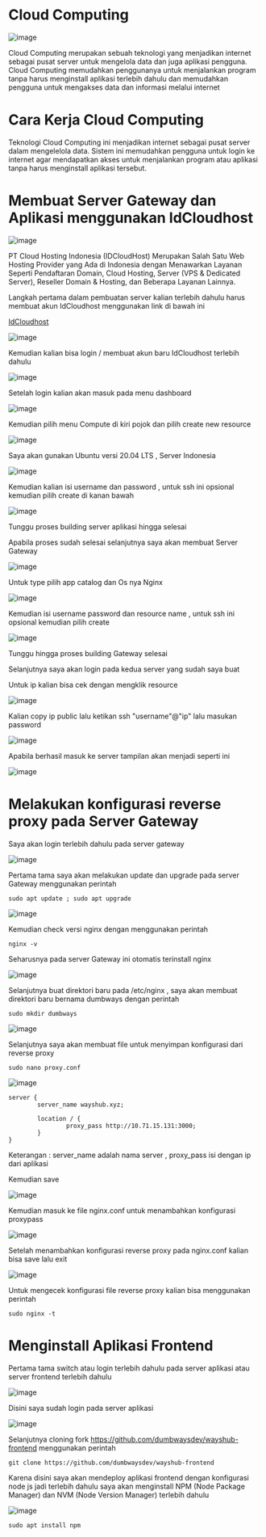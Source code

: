 # Cloud Computing

![image](https://user-images.githubusercontent.com/106061407/172401166-8b7f9408-f57b-4348-8b6c-fa472156cfb8.png)

Cloud Computing merupakan sebuah teknologi yang menjadikan internet sebagai pusat server untuk mengelola data dan juga aplikasi pengguna. Cloud Computing memudahkan penggunanya untuk menjalankan program tanpa harus menginstall aplikasi terlebih dahulu dan memudahkan pengguna untuk mengakses data dan informasi melalui internet

# Cara Kerja Cloud Computing

Teknologi Cloud Computing ini menjadikan internet sebagai pusat server dalam mengelelola data. Sistem ini memudahkan pengguna untuk login ke internet agar mendapatkan akses untuk menjalankan program atau aplikasi tanpa harus menginstall aplikasi tersebut.

# Membuat Server Gateway dan Aplikasi menggunakan IdCloudhost

![image](https://user-images.githubusercontent.com/106061407/172402771-cd9fbf3b-6ac8-4cc1-855a-854136475b32.png)


PT Cloud Hosting Indonesia (IDCloudHost) Merupakan Salah Satu Web Hosting Provider yang Ada di Indonesia dengan Menawarkan Layanan Seperti Pendaftaran Domain, Cloud Hosting, Server (VPS & Dedicated Server), Reseller Domain & Hosting, dan Beberapa Layanan Lainnya.


Langkah pertama dalam pembuatan server kalian terlebih dahulu harus membuat akun IdCloudhost menggunakan link di bawah ini

[IdCloudhost](https://idcloudhost.com/)

![image](https://user-images.githubusercontent.com/106061407/172403542-cc02edb9-6e32-4277-8dbb-551be5d0d5da.png)

Kemudian kalian bisa login / membuat akun baru IdCloudhost terlebih dahulu

![image](https://user-images.githubusercontent.com/106061407/172403918-4445daa4-6ea8-494b-826f-d95c3d608344.png)

Setelah login kalian akan masuk pada menu dashboard

![image](https://user-images.githubusercontent.com/106061407/172404481-4b3bc569-c20b-49f6-bb20-647f43cd2fb2.png)

Kemudian pilih menu Compute di kiri pojok dan pilih create new resource

![image](https://user-images.githubusercontent.com/106061407/172404669-5c184564-178e-4f3e-b91f-4bdcbe227fa8.png)

Saya akan gunakan Ubuntu versi 20.04 LTS , Server Indonesia

![image](https://user-images.githubusercontent.com/106061407/172405248-b95a2b46-5256-4abe-8ae7-70c6e1e9c80a.png)

Kemudian kalian isi username dan password , untuk ssh ini opsional kemudian pilih create di kanan bawah

![image](https://user-images.githubusercontent.com/106061407/172405791-60d81b3f-05ad-4aa1-9240-5d7643279a3a.png)

Tunggu proses building server aplikasi hingga selesai

Apabila proses sudah selesai selanjutnya saya akan membuat Server Gateway

![image](https://user-images.githubusercontent.com/106061407/172406372-6947691d-644f-4764-9fda-4a88d6c7eb29.png)

Untuk type pilih app catalog dan Os nya Nginx

![image](https://user-images.githubusercontent.com/106061407/172407417-a2fc6cdc-429f-4118-8791-bdc4a750fa53.png)

Kemudian isi username password dan resource name , untuk ssh ini opsional kemudian pilih create

![image](https://user-images.githubusercontent.com/106061407/172407693-37dba27e-86a0-4fe3-9f15-0f78a8a2089d.png)

Tunggu hingga proses building Gateway selesai

Selanjutnya saya akan login pada kedua server yang sudah saya buat 

Untuk ip kalian bisa cek dengan mengklik resource 

![image](https://user-images.githubusercontent.com/106061407/172408986-845d539b-410a-4d06-acd5-5491c2657d0f.png)

Kalian copy ip public lalu ketikan ssh "username"@"ip" lalu masukan password

![image](https://user-images.githubusercontent.com/106061407/172409319-2037cc3a-d8ab-4963-9e36-f77c1ca53491.png)

Apabila berhasil masuk ke server tampilan akan menjadi seperti ini

![image](https://user-images.githubusercontent.com/106061407/172409542-c97a5886-e1c9-4032-b039-f830e6e71d62.png)

# Melakukan konfigurasi reverse proxy pada Server Gateway

Saya akan login terlebih dahulu pada server gateway

![image](https://user-images.githubusercontent.com/106061407/172411736-a114dcff-9807-44f1-b9d7-d91c94200727.png)

Pertama tama saya akan melakukan update dan upgrade pada server Gateway menggunakan perintah

```
sudo apt update ; sudo apt upgrade
```
![image](https://user-images.githubusercontent.com/106061407/172413097-e9f3b975-30c7-464a-bf7d-f76caceb3281.png)

Kemudian check versi nginx dengan menggunakan perintah 

```
nginx -v
```

Seharusnya pada server Gateway ini otomatis terinstall nginx

![image](https://user-images.githubusercontent.com/106061407/172416655-068e16f5-8a80-4295-a8a3-dd0a3c1e190b.png)

Selanjutnya buat direktori baru pada /etc/nginx , saya akan membuat direktori baru bernama dumbways dengan perintah

```
sudo mkdir dumbways
```

![image](https://user-images.githubusercontent.com/106061407/172417114-c0c9b398-3bdb-4c1b-b668-bfb8f5756cb3.png)

Selanjutnya saya akan membuat file untuk menyimpan konfigurasi dari reverse proxy 

```
sudo nano proxy.conf
```

![image](https://user-images.githubusercontent.com/106061407/172419867-47339153-f52d-4acf-baa8-cdf344bb48b9.png)

```
server {
        server_name wayshub.xyz;

        location / {
                proxy_pass http://10.71.15.131:3000;
        }
}
```

Keterangan : server_name adalah nama server , proxy_pass isi dengan ip dari aplikasi 

Kemudian save 

![image](https://user-images.githubusercontent.com/106061407/172418453-7a74ef01-49f2-4b68-8c1d-1a9dffc91e59.png)

Kemudian masuk ke file nginx.conf untuk menambahkan konfigurasi proxypass

![image](https://user-images.githubusercontent.com/106061407/172418936-2ad280ca-3f74-40cf-9e84-7320b19b8bde.png)

Setelah menambahkan konfigurasi reverse proxy pada nginx.conf kalian bisa save lalu exit

![image](https://user-images.githubusercontent.com/106061407/172420887-cbed699f-3779-446b-ad1f-d5b68326738d.png)


Untuk mengecek konfigurasi file reverse proxy kalian bisa menggunakan perintah 

```
sudo nginx -t
```

# Menginstall Aplikasi Frontend 

Pertama tama switch atau login terlebih dahulu pada server aplikasi atau server frontend terlebih dahulu

![image](https://user-images.githubusercontent.com/106061407/172421715-c551ff7d-15f9-475b-8398-564024451c29.png)

Disini saya sudah login pada server aplikasi 

![image](https://user-images.githubusercontent.com/106061407/172421978-79f003cd-0493-4f88-a6a2-515cfe17957e.png)

Selanjutnya cloning fork https://github.com/dumbwaysdev/wayshub-frontend menggunakan perintah

```
git clone https://github.com/dumbwaysdev/wayshub-frontend
```
Karena disini saya akan mendeploy aplikasi frontend dengan konfigurasi node js jadi terlebih dahulu saya akan menginstall NPM (Node Package Manager)
dan NVM  (Node Version Manager) terlebih dahulu 

![image](https://user-images.githubusercontent.com/106061407/172423325-f0527f60-4672-48d5-abaf-72beeee70e37.png)

```
sudo apt install npm
```


